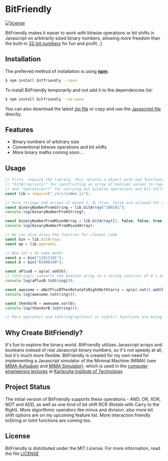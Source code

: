 # BitFriendly

[![license](https://img.shields.io/github/license/mashape/apistatus.svg)](https://github.com/hexrcs/BitFriendly/blob/master/LICENSE)

BitFriendly makes it easier to work with bitwise operations or bit shifts in Javascript on arbitrarily sized binary numbers, allowing more freedom than the built-in [32-bit numbers](https://developer.mozilla.org/de/docs/Web/JavaScript/Reference/Operators/Bitwise_Operatoren) for fun and profit. ;)

## Installation

The preferred method of installation is using [**npm**](https://github.com/npm/npm):

```bash
$ npm install bitfriendly --save
```

To install BitFriendly temporarily and not add it to the dependencies list:

```bash
$ npm install bitfriendly --no-save
```

You can also download the latest [zip file](https://github.com/hexrcs/BitFriendly/archive/master.zip) or copy and use the [Javascript file](https://github.com/hexrcs/BitFriendly/raw/master/src/index.js) directly.

## Features

  * Binary numbers of arbitrary size
  * Conventional bitwise operations and bit shifts
  * More binary maths coming soon...
  
## Usage

```js
// First, require the library, this returns a object with two functions -
// "bitArray(vals)" for constructing an array of boolean values to represent our binary number...
// and "operate(arr)" for carrying out bitwise operations and bit shifts
const lib = require("./src/index.js");

// Pure strings and arrays of mixed 1, 0, true, false are allowed for constructor
const binaryNumberFromString = lib.bitArray("100101");
console.log(binaryNumberFromString);

const binaryNumberFromMixedArray = lib.bitArray([1, false, false, true, "0", 1]);
console.log(binaryNumberFromMixedArray);

// We can also alias the function for cleaner code
const bin = lib.bitArray;
const op = lib.operate;

// Now let's do some math!
const a = bin("11011101");
const b = bin("01000100");

const aPlusB = op(a).add(b);
// toString() converts the boolean array to a string consists of 0's and 1's
console.log(aPlusB.toString());

const awesome = aNotPlusBThenRotateToRightWithCarry = op(a).not().add(b).rcr();
console.log(awesome.toString());

const thenXorB = awesome.xor(b);
console.log(thenXorB.toString());

// More operators and toString(options) or toInt() functions are being added! ;)
```
  
## Why Create BitFriendly?

It's fun to explore the binary world. BitFriendly utilizes Javascript arrays and booleans instead of real Javascript binary numbers, so it's not speedy at all, but it's much more flexible. BitFriendly is created for my own need for implementing a Javascript simulator of the Minimal Machine (MIMA) (see [MIMA Aufgaben](http://ti.ira.uka.de/Visualisierungen/Mima/mima-aufgaben.pdf) and [MIMA Simulator](http://ti.ira.uka.de/Visualisierungen/Mima/)), which is used in the [computer engineering lectures](http://ti.itec.uka.de/) at [Karlsruhe Institute of Technology](http://www.kit.edu/).

## Project Status

The initial version of BitFriendly supports these operations - AND, OR, XOR, NOT and ADD, as well as one kind of bit shift RCR (Rotate with Carry to the Right). More algorithmic operators like minus and division, also more bit shift options are on my upcoming feature list. More interaction friendly toString or toInt functions are coming too.

## License

BitFriendly is distributed under the MIT License. For more information, read the file [LICENSE](LICENSE)
